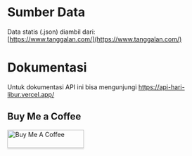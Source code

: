 # Sumber Data
Data statis (.json) diambil dari:  
[https://www.tanggalan.com/](https://www.tanggalan.com/)

# Dokumentasi
Untuk dokumentasi API ini bisa mengunjungi https://api-hari-libur.vercel.app/

## Buy Me a Coffee
<a href="https://saweria.co/andifahruddinakas" target="_blank"><img src="https://www.buymeacoffee.com/assets/img/custom_images/orange_img.png" alt="Buy Me A Coffee" style="height: 41px !important; width: 174px !important; box-shadow: 0px 3px 2px 0px rgba(190, 190, 190, 0.5) !important; -webkit-box-shadow: 0px 3px 2px 0px rgba(190, 190, 190, 0.5) !important;"></a>
